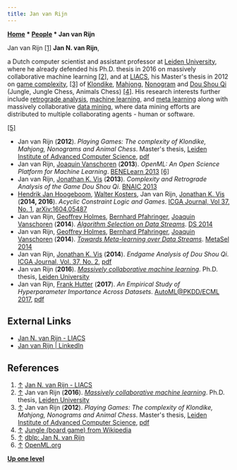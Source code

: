 ```yaml
---
title: Jan van Rijn
---
```

**[Home](Home "Home") \* [People](People "People") \* Jan van Rijn**



 [](http://liacs.leidenuniv.nl/~rijnjnvan/) Jan van Rijn <a id="cite-note-1" href="#cite-ref-1">[1]</a> 
**Jan N. van Rijn**,  

a Dutch computer scientist and assistant professor at [Leiden University](Leiden_University "Leiden University"), where he already defended his Ph.D. thesis in 2016 on massively collaborative machine learning <a id="cite-note-2" href="#cite-ref-2">[2]</a>, and at [LIACS](Leiden_University#LIACS "Leiden University"), his Master's thesis in 2012 on [game complexity](https://en.wikipedia.org/wiki/Game_complexity), <a id="cite-note-3" href="#cite-ref-3">[3]</a> of [Klondike](https://en.wikipedia.org/wiki/Klondike_%28board_game%29), [Mahjong](index.php?title=Mahjong&action=edit&redlink=1 "Mahjong (page does not exist)"), [Nonogram](Nonogram "Nonogram") and [Dou Shou Qi](index.php?title=Dou_Shou_Qi&action=edit&redlink=1 "Dou Shou Qi (page does not exist)") (Jungle, Jungle Chess, Animals Chess) <a id="cite-note-4" href="#cite-ref-4">[4]</a>. His research interests further include [retrograde analysis](Retrograde_Analysis "Retrograde Analysis"), [machine learning](Learning "Learning"), and [meta learning](https://en.wikipedia.org/wiki/Meta_learning_%28computer_science%29) along with massively collaborative [data mining](https://en.wikipedia.org/wiki/Data_mining), where data mining efforts are distributed to multiple collaborating agents - human or software. 






<a id="cite-note-5" href="#cite-ref-5">[5]</a>



* Jan van Rijn (**2012**). *Playing Games: The complexity of Klondike, Mahjong, Nonograms and Animal Chess*. Master's thesis, [Leiden Institute of Advanced Computer Science](Leiden_University#LIACS "Leiden University"), [pdf](http://liacs.leidenuniv.nl/~rijnjnvan/pdf/master/PlayingGamesV1_1.pdf)
* Jan van Rijn, [Joaquin Vanschoren](index.php?title=Joaquin_Vanschoren&action=edit&redlink=1 "Joaquin Vanschoren (page does not exist)") (**2013**). *OpenML: An Open Science Platform for Machine Learning*. [BENELearn 2013](http://benelearn2013.org/) <a id="cite-note-6" href="#cite-ref-6">[6]</a>
* Jan van Rijn, [Jonathan K. Vis](index.php?title=Jonathan_K._Vis&action=edit&redlink=1 "Jonathan K. Vis (page does not exist)") (**2013**). *Complexity and Retrograde Analysis of the Game Dou Shou Qi*. [BNAIC 2013](http://bnaic2013.tudelft.nl/)
* [Hendrik Jan Hoogeboom](Hendrik_Jan_Hoogeboom "Hendrik Jan Hoogeboom"), [Walter Kosters](Walter_Kosters "Walter Kosters"), Jan van Rijn, [Jonathan K. Vis](index.php?title=Jonathan_K._Vis&action=edit&redlink=1 "Jonathan K. Vis (page does not exist)") (**2014, 2016**). *Acyclic Constraint Logic and Games*. [ICGA Journal, Vol 37, No. 1](ICGA_Journal#37_1 "ICGA Journal"), [arXiv:1604.05487](https://arxiv.org/abs/1604.05487)
* Jan van Rijn, [Geoffrey Holmes](index.php?title=Geoffrey_Holmes&action=edit&redlink=1 "Geoffrey Holmes (page does not exist)"), [Bernhard Pfahringer](Bernhard_Pfahringer "Bernhard Pfahringer"), [Joaquin Vanschoren](index.php?title=Joaquin_Vanschoren&action=edit&redlink=1 "Joaquin Vanschoren (page does not exist)") (**2014**). *[Algorithm Selection on Data Streams](http://link.springer.com/chapter/10.1007/978-3-319-11812-3_28)*. [DS 2014](http://ds2014.ijs.si/)
* Jan van Rijn, [Geoffrey Holmes](index.php?title=Geoffrey_Holmes&action=edit&redlink=1 "Geoffrey Holmes (page does not exist)"), [Bernhard Pfahringer](Bernhard_Pfahringer "Bernhard Pfahringer"), [Joaquin Vanschoren](index.php?title=Joaquin_Vanschoren&action=edit&redlink=1 "Joaquin Vanschoren (page does not exist)") (**2014**). *[Towards Meta-learning over Data Streams](http://ceur-ws.org/Vol-1201/)*. [MetaSel 2014](http://metasel2014.inescporto.pt/)
* Jan van Rijn, [Jonathan K. Vis](index.php?title=Jonathan_K._Vis&action=edit&redlink=1 "Jonathan K. Vis (page does not exist)") (**2014**). *Endgame Analysis of Dou Shou Qi*. [ICGA Journal, Vol. 37, No. 2](ICGA_Journal#37_2 "ICGA Journal"), [pdf](http://www.liacs.nl/~jvrijn/pdf/pub/icga2014a.pdf)
* Jan van Rijn (**2016**). *[Massively collaborative machine learning](https://openaccess.leidenuniv.nl/handle/1887/44814)*. Ph.D. thesis, [Leiden University](Leiden_University "Leiden University")
* Jan van Rijn, [Frank Hutter](Frank_Hutter "Frank Hutter") (**2017**). *An Empirical Study of Hyperparameter Importance Across Datasets*. [AutoML@PKDD/ECML 2017](https://dblp.uni-trier.de/db/conf/pkdd/automl2017.html#RijnH17), [pdf](http://ml.informatik.uni-freiburg.de/papers/17-AutoML-fanova.pdf)


## External Links


* [Jan N. van Rijn - LIACS](http://liacs.leidenuniv.nl/~rijnjnvan/)
* [Jan van Rijn | LinkedIn](https://www.linkedin.com/in/jan-van-rijn-9110a315/)


## References


1. <a id="cite-ref-1" href="#cite-note-1">↑</a> [Jan N. van Rijn - LIACS](http://liacs.leidenuniv.nl/~rijnjnvan/)
2. <a id="cite-ref-2" href="#cite-note-2">↑</a> Jan van Rijn (**2016**). *[Massively collaborative machine learning](https://openaccess.leidenuniv.nl/handle/1887/44814)*. Ph.D. thesis, [Leiden University](Leiden_University "Leiden University")
3. <a id="cite-ref-3" href="#cite-note-3">↑</a> Jan van Rijn (**2012**). *Playing Games: The complexity of Klondike, Mahjong, Nonograms and Animal Chess*. Master's thesis, [Leiden Institute of Advanced Computer Science](Leiden_University#LIACS "Leiden University"), [pdf](http://liacs.leidenuniv.nl/~rijnjnvan/pdf/master/PlayingGamesV1_1.pdf)
4. <a id="cite-ref-4" href="#cite-note-4">↑</a> [Jungle (board game) from Wikipedia](https://en.wikipedia.org/wiki/Jungle_%28board_game%29)
5. <a id="cite-ref-5" href="#cite-note-5">↑</a> [dblp: Jan N. van Rijn](http://dblp.uni-trier.de/pers/hd/r/Rijn:Jan_N=_van.html)
6. <a id="cite-ref-6" href="#cite-note-6">↑</a> [OpenML.org](http://www.openml.org/)

**[Up one level](People "People")**







 
